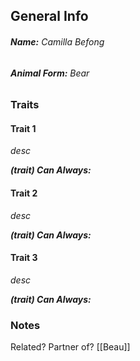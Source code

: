 ## General Info
###### **Name:** *Camilla Befong*
###### **Animal Form:** *Bear*
### Traits
#### Trait 1
*desc*

***(trait) Can Always:***
#### Trait 2
*desc*

***(trait) Can Always:***
#### Trait 3
*desc*

***(trait) Can Always:***
### Notes
Related? Partner of? [[Beau]]
